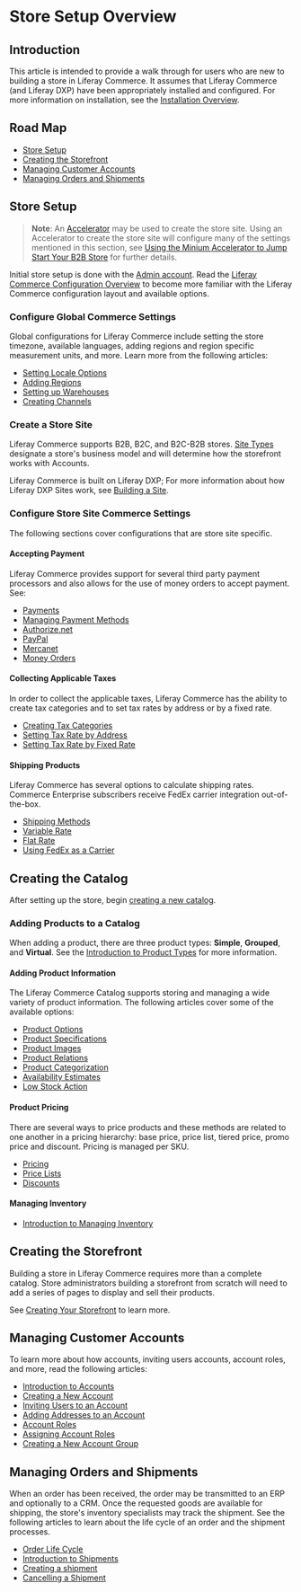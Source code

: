 # Store Setup Overview

## Introduction

This article is intended to provide a walk through for users who are new to building a store in Liferay Commerce. It assumes that Liferay Commerce (and Liferay DXP) have been appropriately installed and configured. For more information on installation, see the [Installation Overview](../../installation-and-upgrades/installation-guide/installation-overview.md).

## Road Map

* [Store Setup](#store-setup)
* [Creating the Storefront](#creating-the-storefront)
* [Managing Customer Accounts](#managing-customer-accounts)
* [Managing Orders and Shipments](#managing-orders-and-shipments)

## Store Setup

> **Note**: An [Accelerator](../starting-a-store/accelerators.md) may be used to create the store site. Using an Accelerator to create the store site will configure many of the settings mentioned in this section, see [Using the Minium Accelerator to Jump Start Your B2B Store](../starting-a-store/using-the-minium-accelerator-to-jump-start-your-b2b-store.md) for further details.

Initial store setup is done with the [Admin account](../starting-a-store/introduction-to-the-admin-account.md). Read the [Liferay Commerce Configuration Overview](../starting-a-store/liferay-commerce-configuration-overview.md) to become more familiar with the Liferay Commerce configuration layout and available options.

### Configure Global Commerce Settings

Global configurations for Liferay Commerce include setting the store timezone, available languages, adding regions and region specific measurement units, and more. Learn more from the following articles:

* [Setting Locale Options](../starting-a-store/locale-options.md)
* [Adding Regions](../starting-a-store/adding-regions.md)
* [Setting up Warehouses](../managing-a-catalog/warehouse-reference-guide.md)
* [Creating Channels](../managing-a-catalog/introduction-to-channels.md)

### Create a Store Site

Liferay Commerce supports B2B, B2C, and B2C-B2B stores. [Site Types](../starting-a-store/sites-and-site-types.md) designate a store's business model and will determine how the storefront works with Accounts.

Liferay Commerce is built on Liferay DXP; For more information about how Liferay DXP Sites work, see [Building a Site](https://help.liferay.com/hc/en-us/articles/360018171231-Building-a-Site).

### Configure Store Site Commerce Settings

The following sections cover configurations that are store site specific.

#### Accepting Payment

Liferay Commerce provides support for several third party payment processors and also allows for the use of money orders to accept payment. See:

* [Payments](../starting-a-store/payments.md)
* [Managing Payment Methods](../starting-a-store/managing-payment-methods.md)
* [Authorize.net](../orders-and-fulfillment/authorize.net.md)
* [PayPal](../orders-and-fulfillment/mercanet.md)
* [Mercanet](../orders-and-fulfillment/mercanet.md)
* [Money Orders](../orders-and-fulfillment/mercanet.md)

#### Collecting Applicable Taxes

In order to collect the applicable taxes, Liferay Commerce has the ability to create tax categories and to set tax rates by address or by a fixed rate.

* [Creating Tax Categories](../configuring-taxes/creating-tax-categories.md)
* [Setting Tax Rate by Address](../configuring-taxes/setting-tax-rate-by-address.md)
* [Setting Tax Rate by Fixed Rate](../configuring-taxes/setting-tax-rate-by-fixed-rate.md)

#### Shipping Products

Liferay Commerce has several options to calculate shipping rates. Commerce Enterprise subscribers receive FedEx carrier integration out-of-the-box.

* [Shipping Methods](../starting-a-store/shipping-methods.md)
* [Variable Rate](../orders-and-fulfillment/using-the-variable-rate-shipping-method.md)
* [Flat Rate](../orders-and-fulfillment/using-the-flat-rate-shipping-method.md)
* [Using FedEx as a Carrier](../orders-and-fulfillment/using-fedex-as-a-carrier-method.md)

## Creating the Catalog

After setting up the store, begin [creating a new catalog](../managing-a-catalog/creating-a-new-catalog.md).

### Adding Products to a Catalog

When adding a product, there are three product types: **Simple**, **Grouped**, and **Virtual**. See the [Introduction to Product Types](../managing-a-catalog/introduction-to-product-types.md) for more information.

#### Adding Product Information

The Liferay Commerce Catalog supports storing and managing a wide variety of product information. The following articles cover some of the available options:

* [Product Options](../managing-a-catalog/customizing-your-product-with-product-options.md)
* [Product Specifications](../managing-a-catalog/specifications.md)
* [Product Images](../managing-a-catalog/product-images.md)
* [Product Relations](../managing-a-catalog/related-products-up-sells-and-cross-sells.md)
* [Product Categorization](../managing-a-catalog/organizing-your-catalog-with-product-categories.md)
* [Availability Estimates](../managing-a-catalog/availability-estimates.md)
* [Low Stock Action](../managing-a-catalog/low-stock-action.md)

#### Product Pricing

There are several ways to price products and these methods are related to one another in a pricing hierarchy: base price, price list, tiered price, promo price and discount. Pricing is managed per SKU.

* [Pricing](../managing-a-catalog/introduction-to-product-pricing-methods.md)
* [Price Lists](../managing-a-catalog/creating-a-price-list.md)
* [Discounts](../promoting-products/adding-discounts-by-product.md)

#### Managing Inventory

* [Introduction to Managing Inventory](../managing-a-catalog/introduction-to-managing-inventory.md)

## Creating the Storefront

Building a store in Liferay Commerce requires more than a complete catalog. Store administrators building a storefront from scratch will need to add a series of pages to display and sell their products.

See [Creating Your Storefront](../creating-store-content/creating-your-storefront.md) to learn more.

## Managing Customer Accounts

To learn more about how accounts, inviting users accounts, account roles, and more, read the following articles:

* [Introduction to Accounts](../account-management/introduction-to-accounts.md)
* [Creating a New Account](../account-management/creating-a-new-account.md)
* [Inviting Users to an Account](../account-management/inviting-users-to-an-account.md)
* [Adding Addresses to an Account](../account-management/adding-addresses-to-an-account.md)
* [Account Roles](../account-management/account-roles.md)
* [Assigning Account Roles](../account-management/assigning-account-roles.md)
* [Creating a New Account Group](../account-management/creating-a-new-account-group.md)

## Managing Orders and Shipments

When an order has been received, the order may be transmitted to an ERP and optionally to a CRM. Once the requested goods are available for shipping, the store's inventory specialists may track the shipment. See the following articles to learn about the life cycle of an order and the shipment processes.

* [Order Life Cycle](../orders-and-fulfillment/order-life-cycle.md)
* [Introduction to Shipments](../orders-and-fulfillment/introduction-to-shipments.md)
* [Creating a shipment](../orders-and-fulfillment/creating-a-shipment.md)
* [Cancelling a Shipment](../orders-and-fulfillment/cancelling-a-shipment.md)
